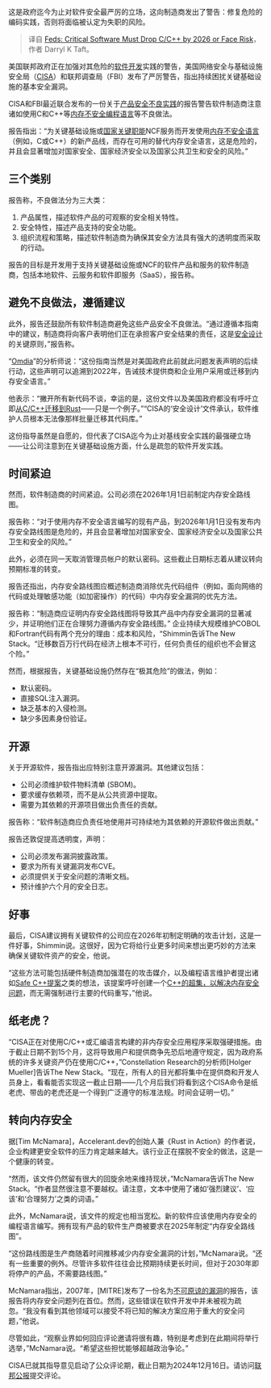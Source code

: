 
<!--
title: 美国联邦政府：关键软件必须在2026年前放弃C/C++，否则将面临风险
cover: https://cdn.thenewstack.io/media/2024/10/543f458a-getty-images-bxeiwnalzai-unsplash.jpg
-->

这是政府迄今为止对软件安全最严厉的立场，这向制造商发出了警告：修复危险的编码实践，否则将面临被认定为失职的风险。

> 译自 [Feds: Critical Software Must Drop C/C++ by 2026 or Face Risk](https://thenewstack.io/feds-critical-software-must-drop-c-c-by-2026-or-face-risk/)，作者 Darryl K Taft。

美国联邦政府正在加强对其危险的[软件开发](https://thenewstack.io/software-development/)实践的警告，美国网络安全与基础设施安全局（[CISA](https://thenewstack.io/who-should-be-responsible-for-software-security/)）和联邦调查局（FBI）发布了严厉警告，指出持续困扰关键基础设施的基本安全漏洞。

CISA和FBI最近联合发布的一份关于[产品安全不良实践](https://www.cisa.gov/resources-tools/resources/product-security-bad-practices)的报告警告软件制造商注意诸如使用C和C++等[内存不安全编程语言](https://thenewstack.io/out-with-c-and-c-in-with-memory-safety/)等不良做法。

报告指出：“为关键基础设施或[国家关键职能](https://thenewstack.io/white-house-warns-against-using-memory-unsafe-languages/)NCF服务而开发使用[内存不安全语言](https://thenewstack.io/white-house-warns-against-using-memory-unsafe-languages/)（例如，C或C++）的新产品线，而存在可用的替代内存安全语言，这是危险的，并且会显著增加对国家安全、国家经济安全以及国家公共卫生和安全的风险。”


## 三个类别

报告称，不良做法分为三大类：

1. 产品属性，描述软件产品的可观察的安全相关特性。
2. 安全特性，描述产品支持的安全功能。
3. 组织流程和策略，描述软件制造商为确保其安全方法具有强大的透明度而采取的行动。

报告的目标是开发用于支持关键基础设施或NCF的软件产品和服务的软件制造商，包括本地软件、云服务和软件即服务（SaaS），报告称。


## 避免不良做法，遵循建议

此外，报告还鼓励所有软件制造商避免这些产品安全不良做法。“通过遵循本指南中的建议，制造商将向客户表明他们正在承担客户安全结果的责任，这是[安全设计](https://www.cisa.gov/securebydesign)的关键原则，”报告称。

“[Omdia](https://omdia.tech.informa.com/)”的分析师说：“这份指南当然是对美国政府此前就此问题发表声明的后续行动，这些声明可以追溯到2022年，告诫技术提供商和企业用户采用或迁移到内存安全语言。”

他表示：“撇开所有新代码不谈，幸运的是，这份文件以及美国政府都没有呼吁立即[从C/C++迁移到Rust](https://thenewstack.io/can-darpas-tractor-pull-c-to-rust-for-memory-safe-overhaul/)——只是一个例子。”“CISA的‘安全设计’文件承认，软件维护人员根本无法像那样批量迁移其代码库。”

这份指导虽然是自愿的，但代表了CISA迄今为止对基线安全实践的最强硬立场——让公司注意到在关键基础设施方面，什么是疏忽的软件开发实践。


## 时间紧迫

然而，软件制造商的时间紧迫。公司必须在2026年1月1日前制定内存安全路线图。

报告称：“对于使用内存不安全语言编写的现有产品，到2026年1月1日没有发布内存安全路线图是危险的，并且会显著增加对国家安全、国家经济安全以及国家公共卫生和安全的风险。”

此外，必须在同一天取消管理员帐户的默认密码。这些截止日期标志着从建议转向预期标准的转变。

报告还指出，内存安全路线图应概述制造商消除优先代码组件（例如，面向网络的代码或处理敏感功能（如加密操作）的代码）中内存安全漏洞的优先方法。

报告称：“制造商应证明内存安全路线图将导致其产品中内存安全漏洞的显著减少，并证明他们正在合理努力遵循内存安全路线图。”
企业持续大规模维护COBOL和Fortran代码有两个充分的理由：成本和风险，“Shimmin告诉The New Stack。“迁移数百万行代码在经济上根本不可行，任何负责任的组织也不会冒这个险。”

然而，根据报告，关键基础设施仍然存在“极其危险”的做法，例如：

- 默认密码。
- 直接SQL注入漏洞。
- 缺乏基本的入侵检测。
- 缺少多因素身份验证。

## 开源

关于开源软件，报告指出应特别注意开源漏洞。其他建议包括：

- 公司必须维护软件物料清单 (SBOM)。
- 要求缓存依赖项，而不是从公共资源中提取。
- 需要为其依赖的开源项目做出负责任的贡献。

报告称：“软件制造商应负责任地使用并可持续地为其依赖的开源软件做出贡献。”

报告还敦促提高透明度，声明：

- 公司必须发布漏洞披露政策。
- 要求为所有关键漏洞发布CVE。
- 必须提供关于安全问题的清晰文档。
- 预计维护六个月的安全日志。

## 好事

最后，CISA建议拥有关键软件的公司应在2026年初制定明确的攻击计划，这是一件好事，Shimmin说。这很好，因为它将给行业更多时间来想出更巧妙的方法来确保关键软件资产的安全，他说。

“这些方法可能包括硬件制造商加强潜在的攻击媒介，以及编程语言维护者提出诸如[Safe C++提案](https://safecpp.org/P3390R0.html)之类的想法，该提案呼吁创建一个[C++的超集，以解决内存安全问题](https://thenewstack.io/can-the-safe-c-proposal-copy-rusts-memory-safety)，而无需强制进行主要的代码重写，”他说。

## 纸老虎？

“CISA正在对使用C/C++或汇编语言构建的非内存安全应用程序采取强硬措施。由于截止日期不到15个月，这将导致用户和提供商争先恐后地遵守规定，因为政府系统的许多关键资产仍在使用C/C++，”Constellation Research的分析师[Holger Mueller]告诉The New Stack。“现在，所有人的目光都将集中在提供商和开发人员身上，看看能否实现这一截止日期——几个月后我们将看到这个CISA命令是纸老虎、带齿的老虎还是一个得到广泛遵守的标准法规。时间会证明一切。”

## 转向内存安全

据[Tim McNamara]，Accelerant.dev的创始人兼《Rust in Action》的作者说，企业构建更安全软件的压力肯定越来越大。该行业正在摆脱不安全的做法，这是一个健康的转变。

“然而，该文件仍然留有很大的回旋余地来维持现状，”McNamara告诉The New Stack。“作者显然很注意不要越权。请注意，文本中使用了诸如‘强烈建议’、‘应该’和‘合理努力’之类的词语。”

此外，McNamara说，该文件的规定也相当宽松。新的软件应该使用内存安全的编程语言编写。拥有现有产品的软件生产商被要求在2025年制定“内存安全路线图”。

“这份路线图是生产商随着时间推移减少内存安全漏洞的计划，”McNamara说。“还有一些重要的例外。尽管许多软件往往会比预期持续更长时间，但对于2030年即将停产的产品，不需要路线图。”

McNamara指出，2007年，[MITRE]发布了一份名为[不可原谅的漏洞](https://cwe.mitre.org/documents/unforgivable_vulns/unforgivable.pdf)的报告，该报告将内存安全问题列在首位。然而，这些错误在软件开发中并未被视为疏忽。“我没有看到其他领域可以接受不将已知的解决方案应用于重大的安全问题，”他说。

尽管如此，“观察业界如何回应评论邀请将很有趣，特别是考虑到在此期间将举行选举，”McNamara说。“希望这些担忧能够超越政治争论。”

CISA已就其指导意见启动了公众评论期，截止日期为2024年12月16日。请访问[联邦公报](https://www.federalregister.gov/documents/2024/10/29/2024-25078/request-for-comment-on-product-security-bad-practices-guidance)提交评论。
